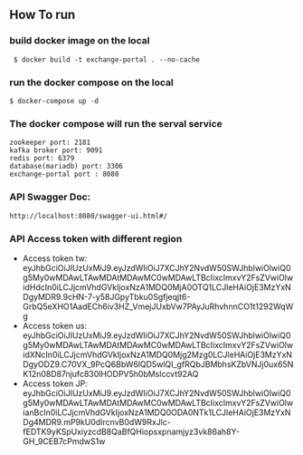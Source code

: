 
## How To run
### build docker image on the local

```shell
 $ docker build -t exchange-portal . --no-cache
```
### run the docker compose on the local

```shell
$ docker-compose up -d
```

### The docker compose will run the serval service
```shell
zookeeper port: 2181
kafka broker port: 9091
redis port: 6379
database(mariadb) port: 3306
exchange-portal port : 8080
```

### API Swagger Doc:
```shell
http://localhost:8080/swagger-ui.html#/
```
### API Access token with different region
- Access token tw: eyJhbGciOiJIUzUxMiJ9.eyJzdWIiOiJ7XCJhY2NvdW50SWJhblwiOlwiQ0g5My0wMDAwLTAwMDAtMDAwMC0wMDAwLTBcIixcImxvY2FsZVwiOlwidHdcIn0iLCJjcmVhdGVkIjoxNzA1MDQ0MjA0OTQ1LCJleHAiOjE3MzYxNDgyMDR9.9cHN-7-y58JGpyTbku0Sgfjeqjt6-GrbQ5eXHO1AadECh6iv3HZ_VmejJUxbVw7PAyJuRhvhnnCO1t1292WqWg
- Access token us: eyJhbGciOiJIUzUxMiJ9.eyJzdWIiOiJ7XCJhY2NvdW50SWJhblwiOlwiQ0g5My0wMDAwLTAwMDAtMDAwMC0wMDAwLTBcIixcImxvY2FsZVwiOlwidXNcIn0iLCJjcmVhdGVkIjoxNzA1MDQ0Mjg2Mzg0LCJleHAiOjE3MzYxNDgyODZ9.C70VX_9PcQ6BbW6lQD5wlQI_gfRQbJBMbhsKZbVNJj0ux65NK12n08D87njufc830lHODPV5h0bMslccvt92AQ
- Access token JP: eyJhbGciOiJIUzUxMiJ9.eyJzdWIiOiJ7XCJhY2NvdW50SWJhblwiOlwiQ0g5My0wMDAwLTAwMDAtMDAwMC0wMDAwLTBcIixcImxvY2FsZVwiOlwianBcIn0iLCJjcmVhdGVkIjoxNzA1MDQ0ODA0NTk1LCJleHAiOjE3MzYxNDg4MDR9.mP9kU0dIrcnvB0dW9RxJlc-fEDTK9yKSpUxiyzcdB8QaBfQHiopsxpnamjyz3vk86ah8Y-GH_9CEB7cPmdwS1w



